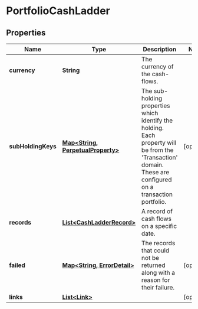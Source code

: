 

# PortfolioCashLadder


## Properties

Name | Type | Description | Notes
------------ | ------------- | ------------- | -------------
**currency** | **String** | The currency of the cash-flows. | 
**subHoldingKeys** | [**Map&lt;String, PerpetualProperty&gt;**](PerpetualProperty.md) | The sub-holding properties which identify the holding. Each property will be from the &#39;Transaction&#39; domain. These are configured on a transaction portfolio. |  [optional]
**records** | [**List&lt;CashLadderRecord&gt;**](CashLadderRecord.md) | A record of cash flows on a specific date. | 
**failed** | [**Map&lt;String, ErrorDetail&gt;**](ErrorDetail.md) | The records that could not be returned along with a reason for their failure. |  [optional]
**links** | [**List&lt;Link&gt;**](Link.md) |  |  [optional]



